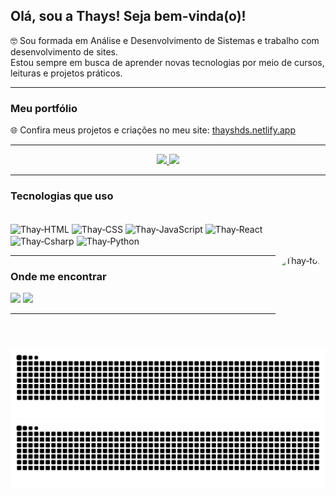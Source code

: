 ## Olá, sou a Thays! Seja bem-vinda(o)! 

🤓 Sou formada em Análise e Desenvolvimento de Sistemas e trabalho com desenvolvimento de sites.  
Estou sempre em busca de aprender novas tecnologias por meio de cursos, leituras e projetos práticos. 

---

###  Meu portfólio
🌐 Confira meus projetos e criações no meu site: [thayshds.netlify.app](https://thayshds.netlify.app/)

---

<div align="center">
  <a href="https://github.com/ThaysHDS">
    <img height="130em" src="https://github-readme-stats.vercel.app/api?username=ThaysHDS&show_icons=true&theme=dark&include_all_commits=true&count_private=true"/>
    <img height="130em" src="https://github-readme-stats.vercel.app/api/top-langs/?username=ThaysHDS&layout=compact&langs_count=7&theme=dark"/>
  </a>
</div>

---

###  Tecnologias que uso

<div style="display: inline_block"><br>
  <img align="center" alt="Thay‑HTML" height="30" width="40" src="https://cdn.jsdelivr.net/gh/devicons/devicon/icons/html5/html5-original.svg" />
  <img align="center" alt="Thay‑CSS" height="30" width="40" src="https://cdn.jsdelivr.net/gh/devicons/devicon/icons/css3/css3-original.svg" />
  <img align="center" alt="Thay‑JavaScript" height="30" width="40" src="https://cdn.jsdelivr.net/gh/devicons/devicon/icons/javascript/javascript-plain.svg" />    
  <img align="center" alt="Thay‑React" height="30" width="40" src="https://cdn.jsdelivr.net/gh/devicons/devicon/icons/react/react-original.svg" />          
  <img align="center" alt="Thay‑Csharp" height="30" width="40" src="https://cdn.jsdelivr.net/gh/devicons/devicon/icons/csharp/csharp-original.svg" />
  <img align="center" alt="Thay‑Python" height="30" width="40" src="https://cdn.jsdelivr.net/gh/devicons/devicon/icons/python/python-original.svg" />
  
  <a href="https://picasion.com/"><img align="right" style="border-radius:50px;" src="https://i.picasion.com/pic92/33239b93b36b1cdc1897f3a598d2c583.gif" height="150" alt="Thay‑foto" /></a>
</div>

---

###  Onde me encontrar

<div>
  <a href="https://www.instagram.com/jatkamprek" target="_blank"><img src="https://img.shields.io/badge/-Instagram-%23E4405F?style=for-the-badge&logo=instagram&logoColor=white" target="_blank"></a> 
  <a href="https://www.linkedin.com/in/thays-hds/" target="_blank"><img src="https://img.shields.io/badge/-LinkedIn-%230077B5?style=for-the-badge&logo=linkedin&logoColor=white" target="_blank"></a>
</div>

---

<!-- Snake animation -->
![Snake animation light](https://raw.githubusercontent.com/ThaysHDS/ThaysHDS/output/github-contribution-grid-snake.svg#gh-light-mode-only)
![Snake animation dark](https://raw.githubusercontent.com/ThaysHDS/ThaysHDS/output/github-contribution-grid-snake-dark.svg#gh-dark-mode-only)
